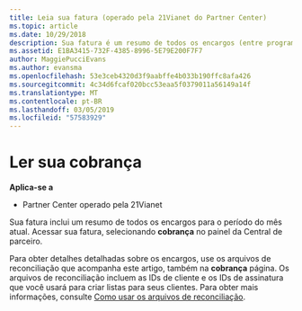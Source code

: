 ```yaml
---
title: Leia sua fatura (operado pela 21Vianet do Partner Center)
ms.topic: article
ms.date: 10/29/2018
description: Sua fatura é um resumo de todos os encargos (entre programa, produtos e clientes) para o período atual mensal. Acesse sua fatura do painel do portal do Partner Center.
ms.assetid: E1BA3415-732F-4385-8996-5E79E200F7F7
author: MaggiePucciEvans
ms.author: evansma
ms.openlocfilehash: 53e3ceb4320d3f9aabffe4b033b190ffc8afa426
ms.sourcegitcommit: 4c34d6fcaf020bcc53eaa5f0379011a56149a14f
ms.translationtype: MT
ms.contentlocale: pt-BR
ms.lasthandoff: 03/05/2019
ms.locfileid: "57583929"
---
```

# <a name="read-your-bill"></a>Ler sua cobrança

**Aplica-se a**

-   Partner Center operado pela 21Vianet


Sua fatura inclui um resumo de todos os encargos para o período do mês atual. Acessar sua fatura, selecionando **cobrança** no painel da Central de parceiro.

Para obter detalhes detalhadas sobre os encargos, use os arquivos de reconciliação que acompanha este artigo, também na **cobrança** página. Os arquivos de reconciliação incluem as IDs de cliente e os IDs de assinatura que você usará para criar listas para seus clientes. Para obter mais informações, consulte [Como usar os arquivos de reconciliação](use-the-reconciliation-files.md).


 

 

 




